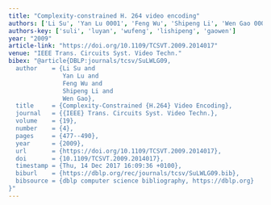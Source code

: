 ```yaml
---
title: "Complexity-constrained H. 264 video encoding"
authors: ['Li Su', 'Yan Lu 0001', 'Feng Wu', 'Shipeng Li', 'Wen Gao 0001']
authors-key: ['suli', 'luyan', 'wufeng', 'lishipeng', 'gaowen']
year: "2009"
article-link: "https://doi.org/10.1109/TCSVT.2009.2014017"
venue: "IEEE Trans. Circuits Syst. Video Techn."
bibex: "@article{DBLP:journals/tcsv/SuLWLG09,
  author    = {Li Su and
               Yan Lu and
               Feng Wu and
               Shipeng Li and
               Wen Gao},
  title     = {Complexity-Constrained {H.264} Video Encoding},
  journal   = {{IEEE} Trans. Circuits Syst. Video Techn.},
  volume    = {19},
  number    = {4},
  pages     = {477--490},
  year      = {2009},
  url       = {https://doi.org/10.1109/TCSVT.2009.2014017},
  doi       = {10.1109/TCSVT.2009.2014017},
  timestamp = {Thu, 14 Dec 2017 16:09:36 +0100},
  biburl    = {https://dblp.org/rec/journals/tcsv/SuLWLG09.bib},
  bibsource = {dblp computer science bibliography, https://dblp.org}
}"
---
```

